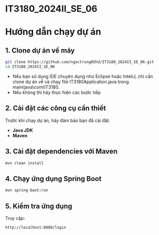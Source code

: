 # IT3180_2024II_SE_06
# Hướng dẫn chạy dự án 
## 1. Clone dự án về máy
```bash
git clone https://github.com/ngoctrung05hd/IT3180_2024II_SE_06.git
cd IT3180_2024II_SE_06
```
- Nếu bạn sử dụng IDE chuyên dụng như Eclipse hoặc InteliJ, chỉ cần clone dự án về và chạy file IT3180Application.java trong main\java\com\IT3180. 
- Nếu không thì hãy thực hiện các bước tiếp
## 2. Cài đặt các công cụ cần thiết
Trước khi chạy dự án, hãy đảm bảo bạn đã cài đặt:
- **Java JDK** 
- **Maven** 
## 3. Cài đặt dependencies với Maven
```bash
mvn clean install
```
## 4. Chạy ứng dụng Spring Boot

```bash
mvn spring-boot:run
```
## 5. Kiểm tra ứng dụng
Truy cập:
```
http://localhost:8080/login
```

